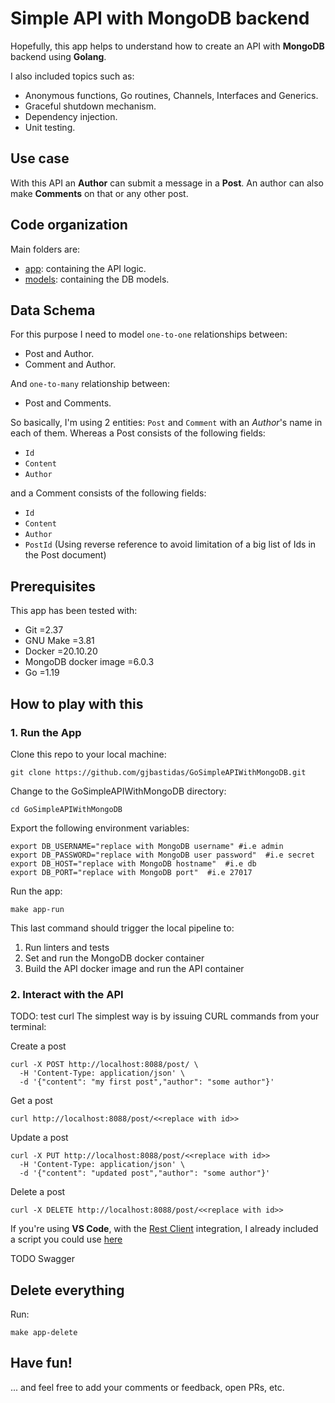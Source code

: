 # Simple API with MongoDB backend

Hopefully, this app helps to understand how to create an API
with **MongoDB** backend using **Golang**.

I also included topics such as:
- Anonymous functions, Go routines, Channels, Interfaces and Generics.
- Graceful shutdown mechanism.
- Dependency injection.
- Unit testing.

## Use case

With this API an **Author** can submit a message in a **Post**. An author 
can also make **Comments** on that or any other post.

## Code organization

Main folders are:
- [app](./app/): containing the API logic.
- [models](./models/): containing the DB models.

## Data Schema

For this purpose I need to model `one-to-one` relationships between:
- Post and Author.
- Comment and Author.

And `one-to-many` relationship between:
- Post and Comments.

So basically, I'm using 2 entities: `Post` and `Comment` 
with an *Author*'s name in each of them. Whereas a 
Post consists of the following fields:
- `Id`
- `Content`
- `Author`

and a Comment consists of the following fields:
- `Id`
- `Content`
- `Author`
- `PostId` (Using reverse reference to avoid limitation
of a big list of Ids in the Post document)

## Prerequisites

This app has been tested with:
- Git =2.37
- GNU Make =3.81
- Docker =20.10.20
- MongoDB docker image =6.0.3
- Go =1.19

## How to play with this

### 1. Run the App
Clone this repo to your local machine:
```
git clone https://github.com/gjbastidas/GoSimpleAPIWithMongoDB.git
```

Change to the GoSimpleAPIWithMongoDB directory:
```
cd GoSimpleAPIWithMongoDB
```

Export the following environment variables:
```shell
export DB_USERNAME="replace with MongoDB username" #i.e admin
export DB_PASSWORD="replace with MongoDB user password"  #i.e secret
export DB_HOST="replace with MongoDB hostname"  #i.e db
export DB_PORT="replace with MongoDB port"  #i.e 27017
```

Run the app:
```shell
make app-run
```

This last command should trigger the local pipeline to:
1. Run linters and tests
2. Set and run the MongoDB docker container
3. Build the API docker image and run the API container

### 2. Interact with the API
TODO: test curl
The simplest way is by issuing CURL commands from your terminal:

Create a post
```shell
curl -X POST http://localhost:8088/post/ \
  -H 'Content-Type: application/json' \
  -d '{"content": "my first post","author": "some author"}'
```

Get a post
```shell
curl http://localhost:8088/post/<<replace with id>>
```

Update a post
```shell
curl -X PUT http://localhost:8088/post/<<replace with id>>
  -H 'Content-Type: application/json' \
  -d '{"content": "updated post","author": "some author"}'
```

Delete a post
```shell
curl -X DELETE http://localhost:8088/post/<<replace with id>>
```

If you're using **VS Code**, with the [Rest Client](https://marketplace.visualstudio.com/items?itemName=humao.rest-client) integration,
I already included a script you could use [here](./scripts/check.http)

TODO Swagger

## Delete everything

Run:
```
make app-delete
```

## Have fun!
... and feel free to add your comments or feedback, open PRs, etc.
